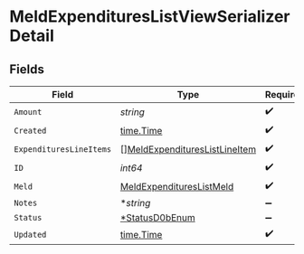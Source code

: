 # MeldExpendituresListViewSerializerDetail


## Fields

| Field                                                                                 | Type                                                                                  | Required                                                                              | Description                                                                           |
| ------------------------------------------------------------------------------------- | ------------------------------------------------------------------------------------- | ------------------------------------------------------------------------------------- | ------------------------------------------------------------------------------------- |
| `Amount`                                                                              | *string*                                                                              | :heavy_check_mark:                                                                    | N/A                                                                                   |
| `Created`                                                                             | [time.Time](https://pkg.go.dev/time#Time)                                             | :heavy_check_mark:                                                                    | N/A                                                                                   |
| `ExpendituresLineItems`                                                               | [][MeldExpendituresListLineItem](../../models/shared/meldexpenditureslistlineitem.md) | :heavy_check_mark:                                                                    | N/A                                                                                   |
| `ID`                                                                                  | *int64*                                                                               | :heavy_check_mark:                                                                    | N/A                                                                                   |
| `Meld`                                                                                | [MeldExpendituresListMeld](../../models/shared/meldexpenditureslistmeld.md)           | :heavy_check_mark:                                                                    | N/A                                                                                   |
| `Notes`                                                                               | **string*                                                                             | :heavy_minus_sign:                                                                    | N/A                                                                                   |
| `Status`                                                                              | [*StatusD0bEnum](../../models/shared/statusd0benum.md)                                | :heavy_minus_sign:                                                                    | N/A                                                                                   |
| `Updated`                                                                             | [time.Time](https://pkg.go.dev/time#Time)                                             | :heavy_check_mark:                                                                    | N/A                                                                                   |